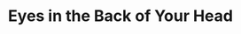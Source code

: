 ---
title: "Eyes in the Back of Your Head"

feat:
  types: ["General"]
  prerequisite: |
    Base attack bonus +3, Wis 19.
  benefit: |
    Attackers do not gain the usual +2 attack bonus when flanking you. This feat grants no effect whenever you are attacked without benefit of your Dexterity modifier to AC, such as when you are flat-footed or when you are the target of a rogue's sneak attack.
---